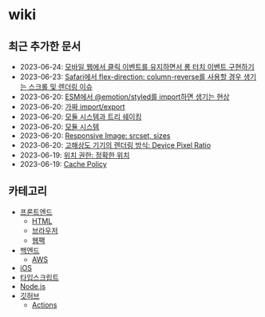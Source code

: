 # wiki

## 최근 추가한 문서

- 2023-06-24: [모바일 웹에서 클릭 이벤트를 유지하면서 롱 터치 이벤트 구현하기](./front-end/browser/implement-long-touch-event-with-click-event-on-mobile-web/ko.md)
- 2023-06-23: [Safari에서 flex-direction: column-reverse를 사용할 경우 생기는 스크롤 및 렌더링 이슈](./front-end/browser/safari-flex-direction-column-reverse-scroll-and-rendering-issue/ko.md)
- 2023-06-20: [ESM에서 @emotion/styled를 import하면 생기는 현상](./typescript/esm-emotion-styled-import/ko.md)
- 2023-06-20: [가짜 import/export](./typescript/fake-import-export/ko.md)
- 2023-06-20: [모듈 시스템과 트리 쉐이킹](./nodejs/module-system-and-tree-shaking/ko.md)
- 2023-06-20: [모듈 시스템](./nodejs/module-system/ko.md)
- 2023-06-20: [Responsive Image: srcset, sizes](./front-end/html/img/responsive-image/ko.md)
- 2023-06-20: [고해상도 기기의 렌더링 방식: Device Pixel Ratio](./front-end/browser/device-pixel-ratio/ko.md)
- 2023-06-19: [위치 권한: 정확한 위치](./ios/precise-location/ko.md)
- 2023-06-19: [Cache Policy](./back-end/aws/cloudfront/cache-policy/ko.md)

## 카테고리

- [프론트엔드](./front-end/ko.md)
  - [HTML](./front-end/html/ko.md)
  - [브라우저](./front-end/browser/ko.md)
  - [웹팩](./front-end/webpack/ko.md)
- [백엔드](./back-end/ko.md)
  - [AWS](./back-end/aws/ko.md)
- [iOS](./ios/ko.md)
- [타입스크립트](./typescript/ko.md)
- [Node.js](./nodejs/ko.md)
- [깃허브](./github/ko.md)
  - [Actions](./github/actions/ko.md)
